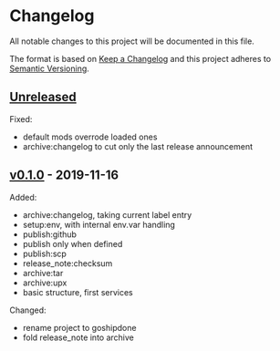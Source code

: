 # Changelog

All notable changes to this project will be documented in this file.

The format is based on [Keep a Changelog](http://keepachangelog.com/en/1.0.0/)
and this project adheres to [Semantic Versioning](http://semver.org/spec/v2.0.0.html).

## [Unreleased]

Fixed:

- default mods overrode loaded ones
- archive:changelog to cut only the last release announcement

## [v0.1.0] - 2019-11-16

Added:

- archive:changelog, taking current label entry
- setup:env, with internal env.var handling
- publish:github
- publish only when defined
- publish:scp
- release_note:checksum
- archive:tar
- archive:upx
- basic structure, first services

Changed:

- rename project to goshipdone
- fold release_note into archive

[Unreleased]: https://github.com/julian7/goshipdone/compare/v0.1.0...HEAD
[v0.1.0]: https://github.com/julian7/goshipdone/releases/tag/v0.1.0
